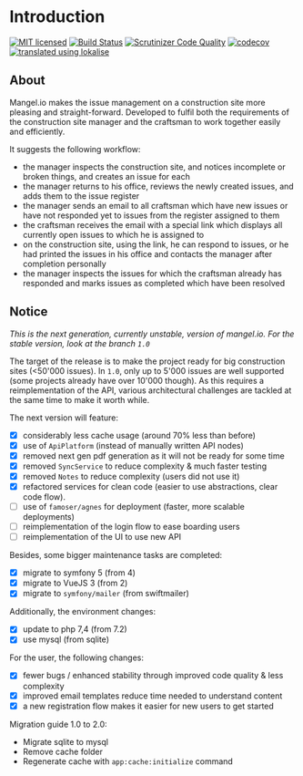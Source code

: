 # Introduction
[![MIT licensed](https://img.shields.io/badge/license-MIT-blue.svg)](./LICENSE) 
[![Build Status](https://travis-ci.com/mangelio/web.svg?branch=master)](https://travis-ci.com/mangelio/web)
[![Scrutinizer Code Quality](https://scrutinizer-ci.com/g/mangelio/web/badges/quality-score.png?b=master)](https://scrutinizer-ci.com/g/mangelio/web/?branch=master)
[![codecov](https://codecov.io/gh/mangelio/web/branch/master/graph/badge.svg)](https://codecov.io/gh/mangelio/web) 
[![translated using lokalise](https://img.shields.io/badge/translations-lokalise.co-%23249BEE.svg)](https://lokalise.co) 

## About
Mangel.io makes the issue management on a construction site more pleasing and straight-forward. 
Developed to fulfil both the requirements of the construction site manager and the craftsman to work together easily and efficiently.

It suggests the following workflow:
 - the manager inspects the construction site, and notices incomplete or broken things, and creates an issue for each 
 - the manager returns to his office, reviews the newly created issues, and adds them to the issue register
 - the manager sends an email to all craftsman which have new issues or have not responded yet to issues from the register assigned to them
 - the craftsman receives the email with a special link which displays all currently open issues to which he is assigned to
 - on the construction site, using the link, he can respond to issues, or he had printed the issues in his office and contacts the manager after completion personally
 - the manager inspects the issues for which the craftsman already has responded and marks issues as completed which have been resolved

## Notice

_This is the next generation, currently unstable, version of mangel.io.
For the stable version, look at the branch `1.0`_

The target of the release is to make the project ready for big construction sites (<50'000 issues). In `1.0`, only up to 5'000 issues are well supported (some projects already have over 10'000 though).
As this requires a reimplementation of the API, various architectural challenges are tackled at the same time to make it worth while.  

The next version will feature:
- [x] considerably less cache usage (around 70% less than before)
- [x] use of `ApiPlatform` (instead of manually written API nodes)
- [x] removed next gen pdf generation as it will not be ready for some time
- [x] removed `SyncService` to reduce complexity & much faster testing
- [x] removed `Notes` to reduce complexity (users did not use it)
- [x] refactored services for clean code (easier to use abstractions, clear code flow). 
- [ ] use of `famoser/agnes` for deployment (faster, more scalable deployments)
- [ ] reimplementation of the login flow to ease boarding users
- [ ] reimplementation of the UI to use new API

Besides, some bigger maintenance tasks are completed:
- [x] migrate to symfony 5 (from 4)
- [x] migrate to VueJS 3 (from 2)
- [x] migrate to `symfony/mailer` (from swiftmailer)

Additionally, the environment changes:
- [x] update to php 7,4 (from 7.2)
- [x] use mysql (from sqlite)

For the user, the following changes:
- [x] fewer bugs / enhanced stability through improved code quality & less complexity
- [x] improved email templates reduce time needed to understand content
- [x] a new registration flow makes it easier for new users to get started

Migration guide 1.0 to 2.0:
- Migrate sqlite to mysql
- Remove cache folder
- Regenerate cache with `app:cache:initialize` command
